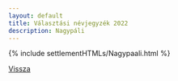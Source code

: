 ```yaml
---
layout: default
title: Választási névjegyzék 2022
description: Nagypáli
---
```


{% include settlementHTMLs/Nagypaali.html %}

[Vissza](./)